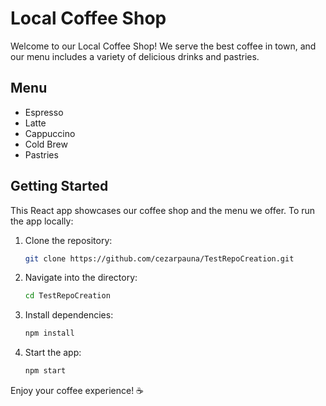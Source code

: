 # Local Coffee Shop

Welcome to our Local Coffee Shop! We serve the best coffee in town, and our menu includes a variety of delicious drinks and pastries.

## Menu
- Espresso
- Latte
- Cappuccino
- Cold Brew
- Pastries

## Getting Started
This React app showcases our coffee shop and the menu we offer. To run the app locally:

1. Clone the repository:
   ```bash
   git clone https://github.com/cezarpauna/TestRepoCreation.git
   ```
2. Navigate into the directory:
   ```bash
   cd TestRepoCreation
   ```
3. Install dependencies:
   ```bash
   npm install
   ```
4. Start the app:
   ```bash
   npm start
   ```

Enjoy your coffee experience! ☕